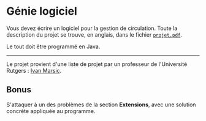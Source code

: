 # Génie logiciel

Vous devez écrire un logiciel pour la gestion de circulation. Toute la
description du projet se trouve, en anglais, dans le fichier
[`projet.pdf`](projet.pdf).

Le tout doit être programmé en Java.

---

Le projet provient d'une liste de projet par un professeur de l'Université
Rutgers : [Ivan Marsic](//eceweb1.rutgers.edu/~marsic).

## Bonus

S'attaquer à un des problèmes de la section **Extensions**, avec une solution
concrète appliquée au programme.
